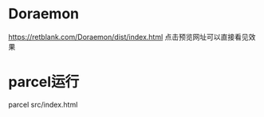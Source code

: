 # Doraemon
https://retblank.com/Doraemon/dist/index.html
点击预览网址可以直接看见效果


# parcel运行

parcel src/index.html 

